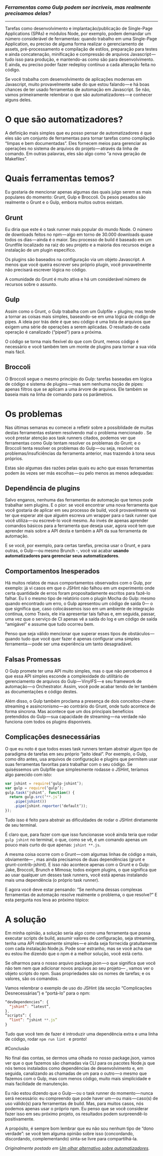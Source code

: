 ### *Ferramentas como Gulp podem ser incríveis, mas realmente precisamos delas?*

---
Tarefas como desenvolvimento e implantação/publicação de Single-Page Applications (SPAs) e módulos Node, por exemplo, podem demandar um número considerável de ferramentas: quando trabalho em uma Single-Page Application, eu preciso de alguma forma realizar o gerenciamento de assets, pré-processamento e compilação de estilos, preparação para testes e ainda concatenação, minificação e compressão de arquivos Javascript — tudo isso para produção, e mantendo-as como são para desenvolvimento. E ainda, eu preciso poder fazer redeploy contínuo a cada alteração feita no código.

Se você trabalha com desenvolvimento de aplicações modernas em Javascript, muito provavelmente sabe do que estou falando — e há boas chances de ter usado ferramentas de automação em Javascript. Se não, vamos primeiramente relembrar o que são automatizadores — e conhecer alguns deles.

# O que são automatizadores?

A definição mais simples que eu posso pensar de automatizadores é que eles são um conjunto de ferramentas para tornar tarefas como compilação “limpas e bem documentadas”. Eles fornecem meios para gerenciar as operações no sistema de arquivos do projeto — através da linha de comando. Em outras palavras, eles são algo como “a nova geração de Makefiles”.

# Quais ferramentas temos?

Eu gostaria de mencionar apenas algumas das quais julgo serem as mais populares do momento: Grunt, Gulp e Broccoli. Os pesos pesados são realmente o Grunt e o Gulp, embora muitos outros existam.

## Grunt
Eu diria que este é o task runner mais popular do mundo Node. O número de downloads feitos no npm — algo em torno de 30.000 downloads quase todos os dias — ainda é o maior. Seu processo de build é baseado em um Gruntfile localizado na raiz do seu projeto e a maioria dos recursos exige a instalação de um plugin específico.

Os plugins são baseados na configuração via um objeto Javascript. A menos que você queira escrever seu próprio plugin, você provavelmente não precisará escrever lógica no código.

A comunidade do Grunt é muito ativa e há um considerável número de recursos sobre o assunto.

## Gulp
Assim como o Grunt, o Gulp trabalha com um Gulpfile + plugins; mas tende a tornar as coisas mais simples, baseando-se em uma lógica de código de pipes. A ideia por trás dele é que seu código é uma lista de arquivos que exigem uma série de operações a serem aplicadas. O resultado de cada operação é canalizado (“piped”) para a próxima.

O código se torna mais flexível do que com Grunt, menos código é necessário e você também tem um monte de plugins para tornar a sua vida mais fácil.

## Broccoli
O Broccoli segue o mesmo princípio do Gulp: tarefas baseadas em lógica de código e sistema de plugins — mas sem nenhuma noção de pipes: apenas filtros que se aplicam a uma árvore de arquivos. Ele também se baseia mais na linha de comando para os parâmetros.

# Os problemas

Nas últimas semanas eu comecei a refletir sobre a possiblidade de muitas destas ferramentas estarem resolvendo mal o problema mencionado . Se você prestar atenção aos task runners citados, podemos ver que ferramentas como Gulp tentam resolver os problemas do Grunt; e o Broccoli tenta resolver os problemas do Gulp — ou seja, resolver os problemas/insuficiências da ferramenta anterior, mas trazendo à tona seus próprios.

Estas são algumas das razões pelas quais eu acho que essas ferramentas podem às vezes ser más escolhas — ou pelo menos as menos adequadas:

## Dependência de plugins

Salvo enganos, nenhuma das ferramentas de automação que temos pode trabalhar sem plugins. E o pior: se você encontrar uma nova ferramenta que você gostaria de aplicar em seu processo de build, você provavelmente vai ter que esperar até que alguém escreva um wrapper para o task runner que você utiliza — ou escrevê-lo você mesmo. Ao invés de apenas aprender comandos básicos para a ferramenta que deseja usar, agora você tem que aprender mais sobre a API desta e também a API da sua ferramenta de automação.

E se você, por exemplo, para certas tarefas, precisa usar o Grunt, e para outras, o Gulp — ou mesmo Brunch -, você vai acabar **usando automatizadores para gerenciar seus automatizadores**.

## Comportamentos Inesperados

Há muitos relatos de maus comportamentos observados com o Gulp, por exemplo: já vi casos em que o JSHint não falhou em um experimento onde certa quantidade de erros foram propositadamente escritos para fazê-lo falhar. Eu li o mesmo tipo de relatório com o plugin Mocha do Gulp: mesmo quando encontrado um erro, o Gulp apresentou um código de saída 0— o que significa que, caso colocássemos isso em um ambiente de integração contínua, como Travis, ele iria apresentar tais falhas e, em seguida, passar, uma vez que o serviço de CI apenas vê a saída do log e um código de saída “amigável” e assume que tudo ocorreu bem.

Penso que seja válido mencionar que superar esses tipos de obstáculos — quando tudo que você quer fazer é apenas configurar uma simples ferramenta — pode ser uma experiência um tanto desagradável.

## Falsas Promessas

O Gulp promete ter uma API muito simples, mas o que não percebemos é que essa API simples esconde a complexidade do utilitário de gerenciamento de arquivos do Gulp — VinylFS — e seu framework de automação — o Orchestrator. Assim, você pode acabar tendo de ler também as documentações e código destes.

Além disso, o Gulp também proclama a presença de dois conceitos-chave: streaming e assincronismo — ao contrário do Grunt, onde tudo acontece de forma síncrona. Mas acontece que um dos principais benefícios pretendidos do Gulp — sua capacidade de streaming — na verdade não funciona com todos os plugins disponíveis.

## Complicações desnecessárias

O que eu noto é que todos esses task runners tentam abstrair algum tipo de paradigma de tarefas em seu próprio “jeito ideal”. Por exemplo, o Gulp, como dito antes, usa arquivos de configuração e plugins que permitem usar suas ferramentas favoritas para trabalhar com o seu código. Se quiséssemos um Gulpfile que simplesmente rodasse o JSHint, teríamos algo parecido com isto:

```js
var jshint = require(‘gulp-jshint’); 
var gulp = require(‘gulp’); 
gulp.task(‘jshint’, function() { 
  return gulp.src(‘**.js’) 
    .pipe(jshint()) 
    .pipe(jshint.reporter(‘default’)); 
});
```
Tudo isso é feito para abstrair as dificuldades de rodar o JSHint diretamente de seu terminal.

É claro que, para fazer com que isso funcionasse você ainda teria que rodar `gulp jshint` no terminal, o que, como se vê, é um comando apenas um pouco mais curto do que apenas: `jshint **.js`.

A mesma coisa ocorre com o Grunt — com algumas linhas de código a mais, obviamente— , mas ainda precisamos de duas dependências (grunt e grunt-contrib-jshint). E isso não acontece apenas com o Grunt e o Gulp: Jake, Broccoli, Brunch e Mimosa; todos exigem plugins, o que significa que ao usar qualquer um desses task runners, você está apenas instalando mais uma dependência (o próprio task runner).

E agora você deve estar pensando: “Se nenhuma dessas complexas ferramentas de automação resolve realmente o problema, o que resolve?” E esta pergunta nos leva ao próximo tópico:

# A solução

Em minha opinião, a solução seria algo como uma ferramenta que possa executar scripts de build, assumir valores de configuração, seja streaming, tenha uma API relativamente simples — e ainda seja fornecida gratuitamente com cada instalação Node.js. Pode soar estranho, mas se você acha que eu estou lhe dizendo que o npm é a melhor solução, você está certo.

Se olharmos para o nosso arquivo package.json — o que significa que você não tem nem que adicionar novos arquivos ao seu projeto— , vamos ver o objeto scripts do npm. Suas propriedades são os nomes de tarefas; e os valores, são os comandos.

Vamos relembrar o exemplo de uso do JSHint (da secção “Complicações Desnecessárias”) e “portá-lo” para o npm:

```js
“devDependencies”: { 
  “jshint”: “latest”, 
}, 
“scripts”: { 
  “lint”: “jshint **.js” 
}
```
Tudo que você tem de fazer é introduzir uma dependência extra e uma linha de código, rodar `npm run lint ` e pronto!

#Conclusão

No final das contas, se dermos uma olhada no nosso package.json, vamos ver que o que fazemos são chamadas via CLI para os pacotes Node.js que nós temos instalados como dependências de desenvolvimento e, em seguida, canalizando as chamadas de um para o outro — o mesmo que fazemos com o Gulp, mas com menos código, muito mais simplicidade e mais facilidade de manutenção.

Eu não estou dizendo que o Gulp — ou o task runner do momento — nunca será necessário: eu compreendo que pode haver um — ou mais — caso(s) de uso válido(s) para ferramentas de build. Mas, para muitos casos, nós podemos apenas usar o próprio npm. Eu penso que se você considerar fazer isso em seu próximo projeto, os resultados podem surpreendê-lo positivamente.

A propósito, é sempre bom lembrar que eu não sou nenhum tipo de “dono verdade”: se você tem alguma opinião sobre isso (concordando, discordando, complementando) sinta-se livre para compartilhá-la.

*Originalmente postado em [Um olhar alternativo sobre automatizadores](https://medium.com/pensamentos-js/um-olhar-alternativo-sobre-automadores-339d0df6a4cc).*